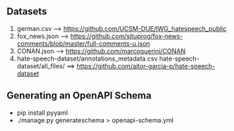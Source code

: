 ## Datasets

1) german.csv --> https://github.com/UCSM-DUE/IWG_hatespeech_public
2) fox_news.json --> https://github.com/sjtuprog/fox-news-comments/blob/master/full-comments-u.json
3) CONAN.json --> https://github.com/marcoguerini/CONAN
4) hate-speech-dataset/annotations_metadata.csv
   hate-speech-dataset/all_files/               ==>  https://github.com/aitor-garcia-p/hate-speech-dataset
   

## Generating an OpenAPI Schema

* pip install pyyaml
* ./manage.py generateschema > openapi-schema.yml